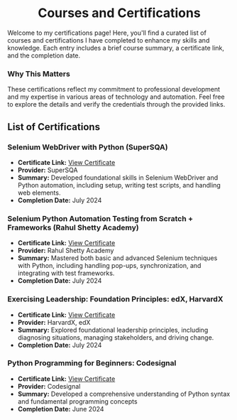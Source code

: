 <h1 align='center'>Courses and Certifications</h1>

Welcome to my certifications page! Here, you'll find a curated list of courses and certifications I have completed to enhance my skills and knowledge. Each entry includes a brief course summary, a certificate link, and the completion date.

### Why This Matters
These certifications reflect my commitment to professional development and my expertise in various areas of technology and automation. Feel free to explore the details and verify the credentials through the provided links.

## List of Certifications

### Selenium WebDriver with Python (SuperSQA)
- **Certificate Link:** [View Certificate](URL-to-Certificate)
- **Provider:** SuperSQA
- **Summary:** Developed foundational skills in Selenium WebDriver and Python automation, including setup, writing test scripts, and handling web elements.
- **Completion Date:** July 2024

### Selenium Python Automation Testing from Scratch + Frameworks (Rahul Shetty Academy)
- **Certificate Link:** [View Certificate](URL-to-Certificate)
- **Provider:** Rahul Shetty Academy
- **Summary:** Mastered both basic and advanced Selenium techniques with Python, including handling pop-ups, synchronization, and integrating with test frameworks.
- **Completion Date:** July 2024

 ### **Exercising Leadership: Foundation Principles: edX, HarvardX**  
- **Certificate Link:** [View Certificate](https://courses.edx.org/certificates/60149bdfe7e54cd19c17586c5ff170a5?_gl=1*lzwmj9*_gcl_au*MzU5MDgxNzkxLjE3MjE5MjMxMTU.*_ga*MTQ0NTgzMzQ2Mi4xNzIxOTIzMTE1*_ga_D3KS4KMDT0*MTcyMjI4NjI4My44LjEuMTcyMjI4NjM4MS42MC4wLjA.)
- **Provider:** HarvardX, edX
- **Summary:** Explored foundational leadership principles, including diagnosing situations, managing stakeholders, and driving change.   
- **Completion Date:** July 2024
  
### **Python Programming for Beginners: Codesignal**  
- **Certificate Link:** [View Certificate](https://learn.codesignal.com/certificates/clv3ls31l000oevv8hmw44rk4/course-paths/6)
- **Provider:** Codesignal
- **Summary:** Developed a comprehensive understanding of Python syntax and fundamental programming concepts   
- **Completion Date:** June 2024
  
